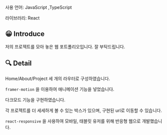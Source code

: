 사용 언어: JavaScript ,TypeScript

라이브러리: React

## 😀 Introduce
저의 프로젝트를 모아 놓은 웹 포트폴리오입니다. 잘 부탁드립니다.

## 🔍 Detail

Home/About/Project 세 개의 라우터로 구성하였습니다.

`framer-motion` 을 이용하여 애니메이션 기능을 넣었습니다.

다크모드 기능을 구현하였습니다.

각 프로젝트를 더 세세하게 볼 수 있는 박스가 있으며, 구현된 url로 이동할 수 있습니다.

`react-responsive` 을 사용하여 모바일, 태블릿 유저를 위해 반응형 웹으로 개발했습니다.

